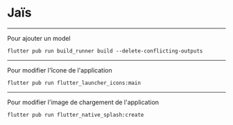 # Jaïs

---
Pour ajouter un model

```
flutter pub run build_runner build --delete-conflicting-outputs
```

---
Pour modifier l'îcone de l'application

```
flutter pub run flutter_launcher_icons:main
```

---
Pour modifier l'image de chargement de l'application
```
flutter pub run flutter_native_splash:create
```